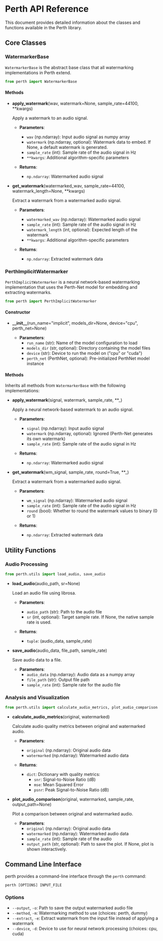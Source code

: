 # Perth API Reference

This document provides detailed information about the classes and functions available in the Perth library.

## Core Classes

### WatermarkerBase

`WatermarkerBase` is the abstract base class that all watermarking implementations in Perth extend.

```python
from perth import WatermarkerBase
```

#### Methods

- **apply_watermark**(wav, watermark=None, sample_rate=44100, **kwargs)
  
  Apply a watermark to an audio signal.
  
  - **Parameters**:
    - `wav` (np.ndarray): Input audio signal as numpy array
    - `watermark` (np.ndarray, optional): Watermark data to embed. If None, a default watermark is generated.
    - `sample_rate` (int): Sample rate of the audio signal in Hz
    - `**kwargs`: Additional algorithm-specific parameters
  
  - **Returns**:
    - `np.ndarray`: Watermarked audio signal

- **get_watermark**(watermarked_wav, sample_rate=44100, watermark_length=None, **kwargs)
  
  Extract a watermark from a watermarked audio signal.
  
  - **Parameters**:
    - `watermarked_wav` (np.ndarray): Watermarked audio signal
    - `sample_rate` (int): Sample rate of the audio signal in Hz
    - `watermark_length` (int, optional): Expected length of the watermark
    - `**kwargs`: Additional algorithm-specific parameters
  
  - **Returns**:
    - `np.ndarray`: Extracted watermark data

### PerthImplicitWatermarker

`PerthImplicitWatermarker` is a neural network-based watermarking implementation that uses the Perth-Net model for embedding and extracting watermarks.

```python
from perth import PerthImplicitWatermarker
```

#### Constructor

- **\_\_init\_\_**(run_name="implicit", models_dir=None, device="cpu", perth_net=None)
  
  - **Parameters**:
    - `run_name` (str): Name of the model configuration to load
    - `models_dir` (str, optional): Directory containing the model files
    - `device` (str): Device to run the model on ("cpu" or "cuda")
    - `perth_net` (PerthNet, optional): Pre-initialized PerthNet model instance

#### Methods

Inherits all methods from `WatermarkerBase` with the following implementations:

- **apply_watermark**(signal, watermark, sample_rate, **_)
  
  Apply a neural network-based watermark to an audio signal.
  
  - **Parameters**:
    - `signal` (np.ndarray): Input audio signal
    - `watermark` (np.ndarray, optional): Ignored (Perth-Net generates its own watermark)
    - `sample_rate` (int): Sample rate of the audio signal in Hz
  
  - **Returns**:
    - `np.ndarray`: Watermarked audio signal

- **get_watermark**(wm_signal, sample_rate, round=True, **_)
  
  Extract a watermark from a watermarked audio signal.
  
  - **Parameters**:
    - `wm_signal` (np.ndarray): Watermarked audio signal
    - `sample_rate` (int): Sample rate of the audio signal in Hz
    - `round` (bool): Whether to round the watermark values to binary (0 or 1)
  
  - **Returns**:
    - `np.ndarray`: Extracted watermark data

## Utility Functions

### Audio Processing

```python
from perth.utils import load_audio, save_audio
```

- **load_audio**(audio_path, sr=None)
  
  Load an audio file using librosa.
  
  - **Parameters**:
    - `audio_path` (str): Path to the audio file
    - `sr` (int, optional): Target sample rate. If None, the native sample rate is used.
  
  - **Returns**:
    - `tuple`: (audio_data, sample_rate)

- **save_audio**(audio_data, file_path, sample_rate)
  
  Save audio data to a file.
  
  - **Parameters**:
    - `audio_data` (np.ndarray): Audio data as a numpy array
    - `file_path` (str): Output file path
    - `sample_rate` (int): Sample rate for the audio file

### Analysis and Visualization

```python
from perth.utils import calculate_audio_metrics, plot_audio_comparison
```

- **calculate_audio_metrics**(original, watermarked)
  
  Calculate audio quality metrics between original and watermarked audio.
  
  - **Parameters**:
    - `original` (np.ndarray): Original audio data
    - `watermarked` (np.ndarray): Watermarked audio data
  
  - **Returns**:
    - `dict`: Dictionary with quality metrics:
      - `snr`: Signal-to-Noise Ratio (dB)
      - `mse`: Mean Squared Error
      - `psnr`: Peak Signal-to-Noise Ratio (dB)

- **plot_audio_comparison**(original, watermarked, sample_rate, output_path=None)
  
  Plot a comparison between original and watermarked audio.
  
  - **Parameters**:
    - `original` (np.ndarray): Original audio data
    - `watermarked` (np.ndarray): Watermarked audio data
    - `sample_rate` (int): Sample rate of the audio
    - `output_path` (str, optional): Path to save the plot. If None, plot is shown interactively.

## Command Line Interface

perth provides a command-line interface through the `perth` command:

```
perth [OPTIONS] INPUT_FILE
```

### Options

- `--output`, `-o`: Path to save the output watermarked audio file
- `--method`, `-m`: Watermarking method to use (choices: perth, dummy)
- `--extract`, `-e`: Extract watermark from the input file instead of applying a watermark
- `--device`, `-d`: Device to use for neural network processing (choices: cpu, cuda)
